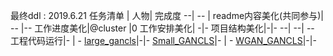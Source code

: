 最终ddl :  2019.6.21
任务清单 | 人物| 完成度 
--| -- |
readme内容美化(共同参与)| -- |--
 工作进度美化|@cluster |0
 工作安排美化| -|-
 项目结构美化|-|-
 --| --| --
 工程代码运行|- | -
 [large_gancls](https://github.com/BeyondCloud/Comp04_ReverseImageCaption/tree/master/Code/Large_GANCLS)|-|-
[Small_GANCLS](https://github.com/BeyondCloud/Comp04_ReverseImageCaption/tree/master/Code/Small_GANCLS)|- | -
[WGAN_GANCLS](https://github.com/BeyondCloud/Comp04_ReverseImageCaption/tree/master/Code/WGAN_GANCLS)|-|-



